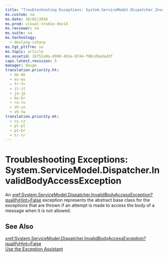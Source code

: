 ```yaml
---
title: "Troubleshooting Exceptions: System.ServiceModel.Dispatcher.InvalidBodyAccessException"
ms.custom: na
ms.date: 10/02/2016
ms.prod: visual-studio-dev14
ms.reviewer: na
ms.suite: na
ms.technology: 
  - devlang-csharp
ms.tgt_pltfrm: na
ms.topic: article
ms.assetid: 16752a9a-d980-4b5e-8744-f96cd9adad3f
caps.latest.revision: 5
manager: douge
translation.priority.ht: 
  - de-de
  - es-es
  - fr-fr
  - it-it
  - ja-jp
  - ko-kr
  - ru-ru
  - zh-cn
  - zh-tw
translation.priority.mt: 
  - cs-cz
  - pl-pl
  - pt-br
  - tr-tr
---
```

# Troubleshooting Exceptions: System.ServiceModel.Dispatcher.InvalidBodyAccessException
An <xref:System.ServiceModel.Dispatcher.InvalidBodyAccessException?qualifyHint=False> exception represents the abstract base class for the exceptions that are thrown if an attempt is made to access the body of a message when it is not allowed.  
  
## See Also  
 <xref:System.ServiceModel.Dispatcher.InvalidBodyAccessException?qualifyHint=False>   
 [Use the Exception Assistant](../Topic/How%20to:%20Use%20the%20Exception%20Assistant.md)